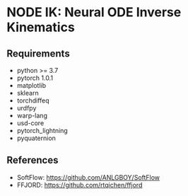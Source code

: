 # NODE IK: Neural ODE Inverse Kinematics

## Requirements
- python >= 3.7
- pytorch 1.0.1
- matplotlib
- sklearn
- torchdiffeq
- urdfpy
- warp-lang
- usd-core
- pytorch_lightning
- pyquaternion

## References
- SoftFlow: https://github.com/ANLGBOY/SoftFlow
- FFJORD: https://github.com/rtqichen/ffjord